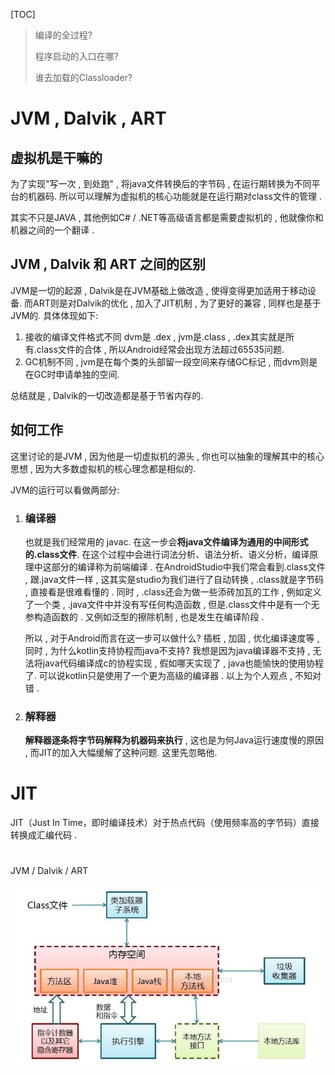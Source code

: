 [TOC]



> 编译的全过程?
>
> 程序启动的入口在哪?
>
> 谁去加载的Classloader?





# JVM , Dalvik , ART

## 虚拟机是干嘛的

为了实现"写一次 , 到处跑" , 将java文件转换后的字节码 , 在运行期转换为不同平台的机器码. 所以可以理解为虚拟机的核心功能就是在运行期对class文件的管理 .

其实不只是JAVA , 其他例如C# / .NET等高级语言都是需要虚拟机的 , 他就像你和机器之间的一个翻译 .

## JVM , Dalvik 和 ART 之间的区别

JVM是一切的起源 , Dalvik是在JVM基础上做改造 , 使得变得更加适用于移动设备. 而ART则是对Dalvik的优化 , 加入了JIT机制 , 为了更好的兼容 , 同样也是基于JVM的.
具体体现如下:

1. 接收的编译文件格式不同 dvm是 .dex , jvm是.class , .dex其实就是所有.class文件的合体 , 所以Android经常会出现方法超过65535问题.
2. GC机制不同 , jvm是在每个类的头部留一段空间来存储GC标记 , 而dvm则是在GC时申请单独的空间.

总结就是 , Dalvik的一切改造都是基于节省内存的.

## 如何工作

这里讨论的是JVM , 因为他是一切虚拟机的源头 , 你也可以抽象的理解其中的核心思想 , 因为大多数虚拟机的核心理念都是相似的.

JVM的运行可以看做两部分:

1. ### **编译器** 

   也就是我们经常用的 javac. 在这一步会**将java文件编译为通用的中间形式的.class文件**. 在这个过程中会进行词法分析、语法分析、语义分析，编译原理中这部分的编译称为前端编译 . 
   在AndroidStudio中我们常会看到.class文件 , 跟.java文件一样 , 这其实是studio为我们进行了自动转换 , .class就是字节码 , 直接看是很难看懂的 . 同时 , .class还会为做一些添砖加瓦的工作 , 例如定义了一个类 , .java文件中并没有写任何构造函数 , 但是.class文件中是有一个无参构造函数的 . 又例如泛型的擦除机制 , 也是发生在编译阶段 .

   所以 , 对于Android而言在这一步可以做什么? 插桩 , 加固 , 优化编译速度等 , 同时 , 为什么kotlin支持协程而java不支持? 我想是因为java编译器不支持 , 无法将java代码编译成c的协程实现 , 假如哪天实现了 , java也能愉快的使用协程了. 可以说kotlin只是使用了一个更为高级的编译器 . 以上为个人观点 , 不知对错 . 

   

2. ### **解释器** 

   **解释器逐条将字节码解释为机器码来执行** , 这也是为何Java运行速度慢的原因 , 而JIT的加入大幅缓解了这种问题. 这里先忽略他.

   

   

# JIT

JIT（Just In Time，即时编译技术）对于热点代码（使用频率高的字节码）直接转换成汇编代码 . 



# 











JVM / Dalvik / ART



![image-20210709170434681](image-20210709170434681.png)

